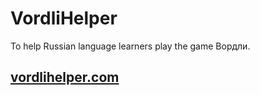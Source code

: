 # VordliHelper

To help Russian language learners play the game Вордли.

## [vordlihelper.com](https://vordlihelper.com)
